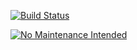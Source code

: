 [![Build Status](https://travis-ci.com/hmlendea/OpenRS.svg?branch=master)](https://travis-ci.com/hmlendea/OpenRS)

[![No Maintenance Intended](http://unmaintained.tech/badge.svg)](http://unmaintained.tech/)
